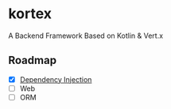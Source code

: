 # kortex

A Backend Framework Based on Kotlin & Vert.x

## Roadmap

- [x] [Dependency Injection](./di/README.md)
- [ ] Web
- [ ] ORM
